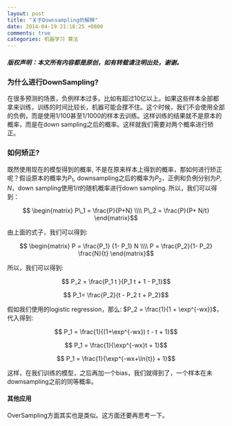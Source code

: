 ```yaml
---
layout: post
title: "关于Downsampling的解释"
date: 2014-04-19 21:18:25 +0800
comments: true
categories: 机器学习 算法
---
```

##### 版权声明：本文所有内容都是原创，如有转载请注明出处，谢谢。

### 为什么进行DownSampling?

在很多预测的场景，负例样本过多。比如有超过10亿以上。如果这些样本全部都拿来训练，训练的时间比较长，机器可能会撑不住。这个时候，我们不会使用全部的负例，而是使用1/100甚至1/1000的样本去训练。这样训练的结果就不是原本的概率，而是在down sampling之后的概率。这样就我们需要对两个概率进行矫正。



### 如何矫正?

既然使用现在的模型得到的概率, 不是在原来样本上得到的概率，那如何进行矫正呢？假设原本的概率为$P_1$, downsampling之后的概率为$P_2$，正例和负例分别为$P, N$，down sampling使用$1/t$的随机概率进行down sampling. 所以，我们可以得到：

$$ \begin{matrix} 
P\_1 = \frac{P}{P+N} \\\\
P\_2 = \frac{P}{P+ N/t}
\end{matrix}$$ 

由上面的式子，我们可以得到: 

$$ \begin{matrix} 
P = \frac{P_1} {1- P_1} N \\\\
P = \frac{P_2}{1- P_2} \frac{N}{t}
\end{matrix}$$

所以，我们可以得到: 

$$ P_2 = \frac{P_1 t }{P_1 t + 1 - P_1}$$

$$ P_1= \frac{P_2}{t - P_2 t + P_2}$$

假如我们使用的logistic regression，那么: $P_2 = \frac{1}{1 + \exp^{-wx}}$，代入得到:

$$ P_1 = \frac{1}{(1+\exp^{-wx}) t - t + 1}$$

$$ P_1 = \frac{1}{\exp^{-wx}t  + 1}$$

$$ P_1 = \frac{1}{\exp^{-wx+\ln{t}}  + 1}$$

这样，在我们训练的模型，之后再加一个bias，我们就得到了，一个样本在未downsampling之前的同等概率。



#### 其他应用

OverSampling方面其实也是类似。这方面还要再思考一下。
